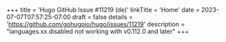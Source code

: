 +++
title = 'Hugo GitHub Issue #11219 (de)'
linkTitle = 'Home'
date = 2023-07-07T07:57:25-07:00
draft = false
details = 'https://github.com/gohugoio/hugo/issues/11219'
description = "languages.xx.disabled not working with v0.112.0 and later"
+++

